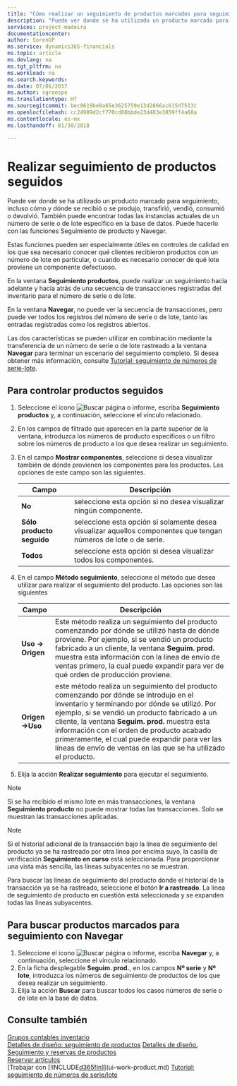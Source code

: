 ```yaml
---
title: "Cómo realizar un seguimiento de productos marcados para seguimiento | Documentos de Microsoft"
description: "Puede ver donde se ha utilizado un producto marcado para seguimiento, incluso cómo y dónde se recibió o se produjo, transfirió, vendió, consumió o devolvió. También puede encontrar todas las instancias actuales de un número de serie o de lote específico en la base de datos. Puede hacerlo con las funciones Seguimiento de producto y Navegar."
services: project-madeira
documentationcenter: 
author: SorenGP
ms.service: dynamics365-financials
ms.topic: article
ms.devlang: na
ms.tgt_pltfrm: na
ms.workload: na
ms.search.keywords: 
ms.date: 07/01/2017
ms.author: sgroespe
ms.translationtype: HT
ms.sourcegitcommit: bec0619be0a65e3625759e13d2866ac615d7513c
ms.openlocfilehash: cc24989d2cf770cd88bbde23d483e3859ff4a68a
ms.contentlocale: es-mx
ms.lasthandoff: 01/30/2018

---
```

# <a name="trace-item-tracked-items"></a>Realizar seguimiento de productos seguidos
Puede ver donde se ha utilizado un producto marcado para seguimiento, incluso cómo y dónde se recibió o se produjo, transfirió, vendió, consumió o devolvió. También puede encontrar todas las instancias actuales de un número de serie o de lote específico en la base de datos. Puede hacerlo con las funciones Seguimiento de producto y Navegar.  

 Estas funciones pueden ser especialmente útiles en controles de calidad en los que sea necesario conocer qué clientes recibieron productos con un número de lote en particular, o cuando es necesario conocer de qué lote proviene un componente defectuoso.  

 En la ventana **Seguimiento productos**, puede realizar un seguimiento hacia adelante y hacia atrás de una secuencia de transacciones registradas del inventario para el número de serie o de lote.  

 En la ventana **Navegar**, no puede ver la secuencia de transacciones, pero puede ver todos los registros del número de serie o de lote, tanto las entradas registradas como los registros abiertos.  

 Las dos características se pueden utilizar en combinación mediante la transferencia de un número de serie o de lote rastreado a la ventana **Navegar** para terminar un escenario del seguimiento completo. Si desea obtener más información, consulte [Tutorial: seguimiento de números de serie-lote](walkthrough-tracing-serial-lot-numbers.md).  

## <a name="to-trace-item-tracked-items"></a>Para controlar productos seguidos  

1.  Seleccione el icono ![Buscar página o informe](media/ui-search/search_small.png "icono Buscar página o informe"), escriba **Seguimiento productos** y, a continuación, seleccione el vínculo relacionado.  
2.  En los campos de filtrado que aparecen en la parte superior de la ventana, introduzca los números de producto específicos o un filtro sobre los números de producto a los que desea realizar un seguimiento.  
3.  En el campo **Mostrar componentes**, seleccione si desea visualizar también de dónde provienen los componentes para los productos. Las opciones de este campo son las siguientes.  

    |Campo|Descripción|  
    |----------------------------------|---------------------------------------|  
    |**No**|seleccione esta opción si no desea visualizar ningún componente.|  
    |**Sólo producto seguido**|seleccione esta opción si solamente desea visualizar aquellos componentes que tengan números de lote o de serie.|  
    |**Todos**|seleccione esta opción si desea visualizar todos los componentes.|  

4.  En el campo **Método seguimiento**, seleccione el método que desea utilizar para realizar el seguimiento del producto. Las opciones son las siguientes  

    |Campo|Descripción|  
    |----------------------------------|---------------------------------------|  
    |**Uso -> Origen**|Este método realiza un seguimiento del producto comenzando por dónde se utilizó hasta de dónde proviene. Por ejemplo, si se vendió un producto fabricado a un cliente, la ventana **Seguim. prod.** muestra esta información con la línea de envío de ventas primero, la cual puede expandir para ver de qué orden de producción proviene.|  
    |**Origen->Uso**|este método realiza un seguimiento del producto comenzando por dónde se introdujo en el inventario y terminando por dónde se utilizó. Por ejemplo, si se vendió un producto fabricado a un cliente, la ventana **Seguim. prod.** muestra esta información con el orden de producto acabado primeramente, el cual puede expandir para ver las líneas de envío de ventas en las que se ha utilizado el producto.|  

5.  Elija la acción **Realizar seguimiento** para ejecutar el seguimiento.  

> [!NOTE]  
>  Si se ha recibido el mismo lote en más transacciones, la ventana **Seguimiento producto** no puede mostrar todas las transacciones. Solo se muestran las transacciones aplicadas.  

> [!NOTE]  
>  Si el historial adicional de la transacción bajo la línea de seguimiento del producto ya se ha rastreado por otra línea por encima suyo, la casilla de verificación **Seguimiento en curso** está seleccionada. Para proporcionar una vista más sencilla, las líneas subyacentes no se muestran.  
>   
>  Para buscar las líneas de seguimiento del producto donde el historial de la transacción ya se ha rastreado, seleccione el botón **Ir a rastreado**. La línea de seguimiento de producto en cuestión está seleccionada y se expanden todas las líneas subyacentes.  

## <a name="to-find-item-tracked-items-with-navigate"></a>Para buscar productos marcados para seguimiento con Navegar  

1.  Seleccione el icono ![Buscar página o informe](media/ui-search/search_small.png "icono Buscar página o informe"), escriba **Navegar** y, a continuación, seleccione el vínculo relacionado.  
2.  En la ficha desplegable **Seguim. prod.**, en los campos **Nº serie** y **Nº lote**, introduzca los números de seguimiento de productos de los que desea realizar un seguimiento.  
3.  Elija la acción **Buscar** para buscar todos los casos números de serie o de lote en la base de datos.  

## <a name="see-also"></a>Consulte también  
[Grupos contables inventario](inventory-manage-inventory.md)  
[Detalles de diseño: seguimiento de productos](design-details-item-tracking.md)
[Detalles de diseño. Seguimiento y reservas de productos](design-details-item-tracking-and-reservations.md)  
[Reservar artículos](inventory-how-to-reserve-items.md)  
[Trabajar con [!INCLUDE[d365fin](includes/d365fin_md.md)]](ui-work-product.md)
[Tutorial: seguimiento de números de serie/lote](walkthrough-tracing-serial-lot-numbers.md)

